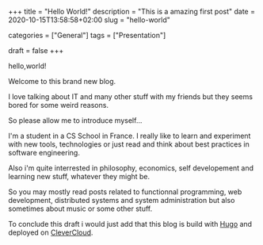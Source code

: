 +++
title = "Hello World!"
description = "This is a amazing first post"
date = 2020-10-15T13:58:58+02:00
slug = "hello-world"

categories = ["General"]
tags = ["Presentation"]


draft = false
+++

hello,world!

Welcome to this brand new blog.

I love talking about IT and many other stuff with my friends but they seems bored for some weird reasons.

So please allow me to introduce myself...

I'm a student in a CS School in France. I really like to learn and experiment with new tools, technologies or just read and think about best practices in software engineering.

Also i'm quite interrested in philosophy, economics, self developement and learning new stuff, whatever they might be.

So you may mostly read posts related to functionnal programming, web development, distributed systems and system administration but also sometimes about music or some other stuff.

To conclude this draft i would just add that this blog is build with [Hugo](https://gohugo.io/) and deployed on [CleverCloud](https://www.clever-cloud.com).
